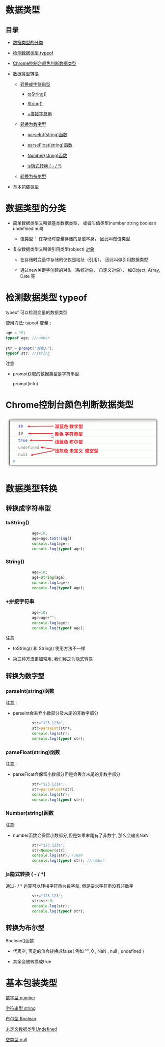 # 数据类型

## 目录

*   [数据类型的分类](#数据类型的分类)

*   [检测数据类型 typeof](#检测数据类型-typeof)

*   [Chrome控制台颜色判断数据类型](#chrome控制台颜色判断数据类型)

*   [数据类型转换](#数据类型转换)

    *   [转换成字符串型](#转换成字符串型)

        *   [toString()](#tostring)

        *   [String()](#string)

        *   [+拼接字符串](#拼接字符串)

    *   [转换为数字型](#转换为数字型)

        *   [parseInt(string)函数](#parseintstring函数)

        *   [parseFloat(string)函数](#parsefloatstring函数)

        *   [Number(string)函数](#numberstring函数)

        *   [js隐式转换 ( - / \*)](#js隐式转换-----)

    *   [转换为布尔型](#转换为布尔型)

*   [基本包装类型](#基本包装类型)

# 数据类型的分类

*   简单数据类型又叫做基本数据类型， 或者叫值类型(number string boolean undefined null)

    *   值类型： 在存储时变量存储的是值本身， 因此叫做值类型

*   复杂数据类型又叫做引用类型(object) [对象](../对象/对象.md "对象")

    *   在存储时变量中存储的仅仅是地址（引用）， 因此叫做引用数据类型

    *   通过new关键字创建的对象（系统对象， 自定义对象）， 如Object, Array, Date 等

# 检测数据类型 typeof

typeof 可以检测变量的数据类型

使用方法: typeof 变量 ;&#x20;

```javascript
age = 19;
typeof age; //number

str = prompt("请输入");
typeof str; //string
```

注意

*   prompt获取的数据类型是字符串型

    prompt(info) &#x20;

# Chrome控制台颜色判断数据类型

![](image/image_DbObo6_MuY.png)

# 数据类型转换

## 转换成字符串型

### toString()

```javascript
            age=10;
            age=age.toString()
            console.log(age);
            console.log(typeof age);
```

### String()

```javascript
            age=10;
            age=String(age);
            console.log(age);
            console.log(typeof age);
```

### +拼接字符串

```javascript
            age=10;
            age=age+"";
            console.log(age);
            console.log(typeof age);
```

注意

*   toString() 和 String() 使用方法不一样

*   第三种方法更加常用, 我们称之为隐式转换

## 转换为数字型

### parseInt(string)函数

注意,:

*   parseInt会丢弃小数部分及末尾的非数字部分

```javascript
            str="123.123a";
            str=parseInt(str);
            console.log(str);
            console.log(typeof str);
```

### parseFloat(string)函数

注意,:

*   parseFloat会保留小数部分但是会丢弃末尾的非数字部分

```javascript
            str="123.123a";
            str=parseFloat(str);
            console.log(str);
            console.log(typeof str);
```

### Number(string)函数

注意:

*   number函数会保留小数部分,但是如果末尾有了非数字, 那么会输出NaN

```javascript
            str="123.123a";
            str=Number(str);
            console.log(str); //NaN
            console.log(typeof str); //number
```

### js隐式转换 ( - / \*)

通过- / \* 运算可以转换字符串为数字型, 但是要求字符串没有非数字

```javascript
            str="123.123";
            str=str-0;
            console.log(str);
            console.log(typeof str);
```

## 转换为布尔型

Boolean()函数

*   代表空, 否定的值会转换成false( 例如 "", 0 , NaN , null , undefined )

*   其余会被转换成true

# 基本包装类型

[数字型 number](<数字型 number/数字型 number.md> "数字型 number")

[字符串型 string](<字符串型 string/字符串型 string.md> "字符串型 string")

[布尔型 Boolean](<布尔型 Boolean/布尔型 Boolean.md> "布尔型 Boolean")

[未定义数据类型Undefined](未定义数据类型Undefined/未定义数据类型Undefined.md "未定义数据类型Undefined")

[空类型 null](<空类型 null/空类型 null.md> "空类型 null")
